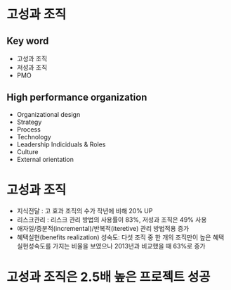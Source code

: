 # 고성과 조직
## Key word
- 고성과 조직
- 저성과 조직
- PMO

## High performance organization
- Organizational design
- Strategy
- Process
- Technology
- Leadership Indiciduals & Roles
- Culture
- External orientation

# 고성과 조직
- 지식전달 : 고 효과 조직의 수가 작년에 비해 20% UP
- 리스크관리 : 리스크 관리 방법의 사용률이 83%, 저성과 조직은 49% 사용
- 애자일/증분적(incremental)/반복적(iteretive) 관리 방법적용 증가
- 혜택실현(benefits realization) 성숙도: 다섯 조직 중 한 개의 조직만이 높은 혜택실현성숙도를 가지는 비율을 보였으나 2013년과 비교했을 때 63%로 증가

# 고성과 조직은 2.5배 높은 프로젝트 성공

